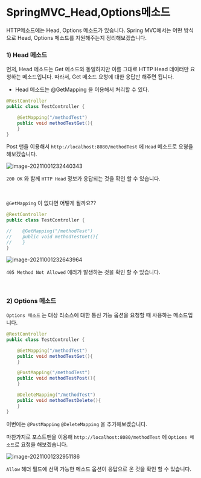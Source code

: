 # SpringMVC_Head,Options메소드

HTTP메소드에는 Head, Options 메소드가 있습니다. Spring MVC에서는 어떤 방식으로 Head, Options 메소드를 지원해주는지 정리해보겠습니다.

### 1) Head 메소드

먼저, Head 메소드는 Get 메소드와 동일하지만 이름 그대로 HTTP Head 데이터만 요청하는 메소드입니다. 따라서, Get 메소드 요청에 대한 응답만 해주면 됩니다.

- Head 메소드는 @GetMapping 을 이용해서 처리할 수 있다.

```java
@RestController
public class TestController {

    @GetMapping("/methodTest")
    public void methodTestGet(){
    }
}
```

Post 맨을 이용해서 `http://localhost:8080/methodTest` 에 `Head` 메소드로 요쳥을 해보겠습니다.

![image-20211001232440343](https://user-images.githubusercontent.com/59816811/135636547-5318ea30-8075-4bd7-9ea2-9c12b0d9ad42.png)

`200 OK` 와 함께 `HTTP Head` 정보가 응답되는 것을 확인 할 수 있습니다.

<br>

`@GetMapping` 이 없다면 어떻게 될까요??

```java
@RestController
public class TestController {

//    @GetMapping("/methodTest")
//    public void methodTestGet(){
//    }
}
```

![image-20211001232643964](https://user-images.githubusercontent.com/59816811/135636863-fe5b024a-c14b-4e95-be37-36b563387e3f.png)

`405 Method Not Allowed` 에러가 발생하는 것을 확인 할 수 있습니다.

<br>

### 2) Options 메소드

`Options 메소드` 는 대상 리소스에 대한 통신 기능 옵션을 요청할 때 사용하는 메소드입니다.

```java
@RestController
public class TestController {

    @GetMapping("/methodTest")
    public void methodTestGet(){
    }

    @PostMapping("/methodTest")
    public void methodTestPost(){
    }

    @DeleteMapping("/methodTest")
    public void methodTestDelete(){
    }
}
```

이번에는 `@PostMapping` `@DeleteMapping` 을 추가해보겠습니다.

마찬가지로 포스트맨을 이용해 `http://localhost:8080/methodTest` 에 `Options 메소드`로 요청을 해보겠습니다.

![image-20211001232951186](https://user-images.githubusercontent.com/59816811/135637256-e7265e86-5418-4370-90f9-ddd7a0e6dd31.png)

`Allow` 헤더 필드에 선택 가능한 메소드 옵션이 응답으로 온 것을 확인 할 수 있습니다.
